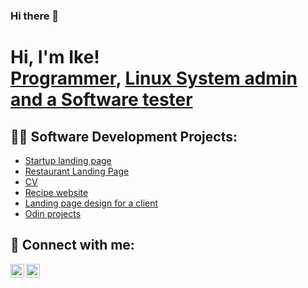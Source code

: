 ### Hi there 👋

<h1>Hi, I'm Ike! <br/><a href="https://github.com/IkeItadi">Programmer</a>, <a href="https://www.linkedin.com/in/kessy-iris-itadi-ike-90110537/">Linux System admin and a Software tester</a></h1>

<h2>👨‍💻 Software Development Projects:</h2>

<ul>
  <li><a href="https://github.com/IkeItadi/startup_landing_page">Startup landing page</a></li>
  
  <li><a href="https://github.com/IkeItadi/restaurant_webpage">Restaurant Landing Page</a></li>

  <li><a href="https://github.com/IkeItadi/Ike_CV">CV</a></li>

  <li><a href="https://github.com/IkeItadi/odin-recipes">Recipe website</a></li>
  
  <li><a href="https://github.com/IkeItadi/basic_landing_page">Landing page design for a client</a></li>
  
  <li><a href="https://github.com/IkeItadi/odin_projects">Odin projects</a></li>
</ul>





<h2> 🤳 Connect with me:</h2>


[<img align="left" alt="IkeItadi | Twitter" width="22px" src="https://cdn.jsdelivr.net/npm/simple-icons@v3/icons/twitter.svg" />][twitter]
[<img align="left" alt="IkeItadi | LinkedIn" width="22px" src="https://cdn.jsdelivr.net/npm/simple-icons@v3/icons/linkedin.svg" />][linkedin]

[twitter]: https://twitter.com/x00n1x
[linkedin]: https://www.linkedin.com/in/kessy-iris-itadi-ike-90110537/


<!--
**IkeItadi/IkeItadi** is a ✨ _special_ ✨ repository because its `README.md` (this file) appears on your GitHub profile.

Here are some ideas to get you started:

- 🔭 I’m currently working on ...
- 🌱 I’m currently learning ...
- 👯 I’m looking to collaborate on ...
- 🤔 I’m looking for help with ...
- 💬 Ask me about ...
- 📫 How to reach me: ...
- 😄 Pronouns: ...
- ⚡ Fun fact: ...
-->
